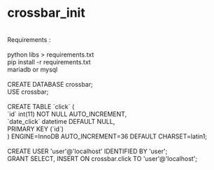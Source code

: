 # crossbar_init
<br>
Requirements : <br>
<br>
python libs > requirements.txt<br>
pip install -r requirements.txt<br>
mariadb or mysql <br>
<br>
CREATE DATABASE crossbar;<br>
USE crossbar;<br>
<br>
CREATE TABLE `click` (<br>
  `id` int(11) NOT NULL AUTO_INCREMENT,<br>
  `date_click` datetime DEFAULT NULL,<br>
  PRIMARY KEY (`id`)<br>
) ENGINE=InnoDB AUTO_INCREMENT=36 DEFAULT CHARSET=latin1;<br>
<br>
CREATE USER 'user'@'localhost' IDENTIFIED BY 'user';<br>
GRANT SELECT, INSERT ON crossbar.click TO 'user'@'localhost';<br>
